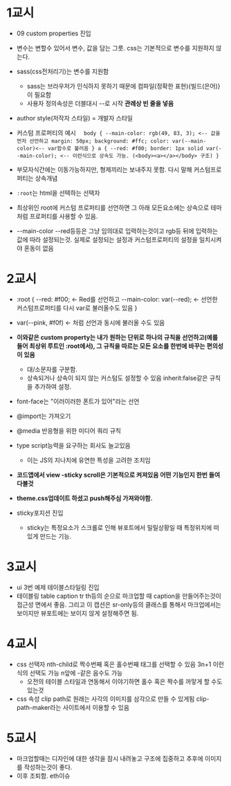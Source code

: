 # 1교시

- 09 custom properties 진입
- 변수는 변할수 있어서 변수, 값을 담는 그릇. css는 기본적으로 변수를 지원하지 않는다.
- sass(css전처리기)는 변수를 지원함
  - sass는 브라우저가 인식하지 못하기 때문에 컴파일(정확한 표현){빌드(은어)}이 필요함
  - 사용자 정의속성은 더블대시 --로 시작 **관례상 빈 줄을 넣음**
- author style(저작자 스타일) = 개발자 스타일

- 커스텀 프로퍼티의 예시
  `  body {
--main-color: rgb(49, 83, 3); <-- 값을 먼저 선언하고
margin: 50px;
background: #ffc;
color: var(--main-color)<-- var함수로 불러옴
}
a {
--red: #f00;
border: 1px solid var(--main-color); <-- 이런식으로 상속도 가능. (<body><a></a></body> 구조)
}`

- 부모자식간에는 이동가능하지만, 형제끼리는 보내주지 못함. 다시 말해 커스텀프로퍼티는 상속개념
- `:root`는 html을 선택하는 선택자
- 최상위인 root에 커스텀 프로퍼티를 선언하면 그 아래 모든요소에는 상속으로 테마처럼 프로퍼티를 사용할 수 있음.
- --main-color --red등등은 그냥 임의대로 입력하는것이고 rgb등 뒤에 입력하는 값에 따라 설정되는것. 실제로 설정되는 설정과 커스텀프로퍼티의 설정을 일치시켜야 혼동이 없음

# 2교시

- :root {
  --red: #f00; <- Red를 선언하고
  --main-color: var(--red); <- 선언한 커스텀프로퍼티를 다시 var로 불러올수도 있음
  }
- var(--pink, #f0f) <- 처럼 선언과 동시에 불러올 수도 있음
- **이와같은 custom property는 내가 원하는 단위로 하나의 규칙을 선언하고(예를 들어 최상위 루트인 :root에서), 그 규칙을 따르는 모든 요소를 한번에 바꾸는 편의성이 있음**
  - 대/소문자를 구분함.
  - 상속되거나 상속이 되지 않는 커스텀도 설정할 수 있음 inherit:false같은 규칙을 추가하여 설정.
- font-face는 "이러이러한 폰트가 있어"라는 선언
- @import는 가져오기
- @media 반응형을 위한 미디어 쿼리 규칙
- type script능력을 요구하는 회사도 늘고있음

  - 이는 JS의 지나치에 유연한 특성을 고려한 조치임

- **코드앱에서 view -sticky scroll은 기본적으로 켜져있음 어떤 기능인지 한번 들여다볼것**

- **theme.css업데이트 하셨고 push해주심 가져와야함.**
- sticky포지션 진입
  - sticky는 특정요소가 스크롤로 인해 뷰포트에서 밀릴상황일 때 특정위치에 떠있게 만드는 기능.

# 3교시

- ui 3번 예제 테이블스타일링 진입
- 테이블링 table caption tr th등의 순으로 마크업할 때 caption을 만들어주는것이 접근성 면에서 좋음. 그리고 이 캡션은 sr-only등의 클래스를 통해서 마크업에서는 보이지만 뷰포트에는 보이지 않게 설정해주면 됨.

# 4교시

- css 선택자 nth-child로 짝수번째 혹은 홀수번째 태그를 선택할 수 있음 3n+1 이런식의 선택도 가능 n앞에 -같은 음수도 가능
  - 오전의 테이블 스타일과 연동해서 이야기하면 홀수 혹은 짝수를 까맣게 할 수도 있는것
- css 속성 clip path로 원래는 사각의 이미지를 삼각으로 만들 수 있게됨 clip-path-maker라는 사이트에서 이용할 수 있음

# 5교시

- 마크업할때는 디자인에 대한 생각을 잠시 내려놓고 구조에 집중하고 추후에 이미지를 작성하는것이 좋다.
- 이후 조퇴함. eth이슈

